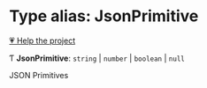 # Type alias: JsonPrimitive

[💗 Help the project](https://github.com/sponsors/panva)

Ƭ **JsonPrimitive**: `string` \| `number` \| `boolean` \| ``null``

JSON Primitives
